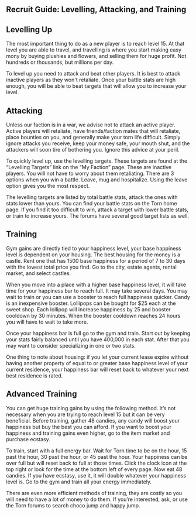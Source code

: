 Recruit Guide: Levelling, Attacking, and Training
---

## Levelling Up

The most important thing to do as a new player is to reach level 15. At that level you are able to travel, and travelling is where you start making easy mony by buying plushies and flowers, and selling them for huge profit. Not hundreds or thousands, but millions per day.

To level up you need to attack and beat other players. It is best to attack inactive players as they won't retaliate. Once your battle stats are high enough, you will be able to beat targets that will allow you to increase your level.


## Attacking

Unless our faction is in a war, we advise not to attack an active player. Active players will retaliate, have friends/faction mates that will retaliate, place bounties on you, and generally make your torn life difficult. Simply ignore attacks you receive, keep your money safe, your mouth shut, and the attackers will soon tire of bothering you. Ignore this advice at your peril.

To quickly level up, use the levelling targets. These targets are found at the “Levelling Targets” link on the “My Faction” page. These are inactive players. You will not have to worry about them retaliating. There are 3 options when you win a battle. Leave, mug and hospitalize. Using the leave option gives you the most respect.

The levelling targets are listed by total battle stats, attack the ones with stats lower than yours. You can find your battle stats on the Torn home page. If you find it too difficult to win, attack a target with lower battle stats, or train to increase yours. The forums have several good target lists as well.


## Training

Gym gains are directly tied to your happiness level, your base happiness level is dependent on your housing. The best housing for the money is a castle. Rent one that has 1500 base happiness for a period of 7 to 30 days with the lowest total price you find. Go to the city, estate agents, rental market, and select castles.

When you move into a place with a higher base happiness level, it will take time for your happiness bar to reach full. It may take several days. You may wait to train or you can use a booster to reach full happiness quicker. Candy is an inexpensive booster. Lollipops can be bought for $25 each at the sweet shop. Each lollipop will increase happiness by 25 and booster cooldown by 30 minutes. When the booster cooldown reaches 24 hours you will have to wait to take more.

Once your happiness bar is full go to the gym and train. Start out by keeping your stats fairly balanced until you have 400,000 in each stat. After that you may want to consider specializing in one or two stats.

One thing to note about housing: if you let your current lease expire without having another property of equal to or greater base happiness level of your current residence, your happiness bar will reset back to whatever your next best residence is rated.


## Advanced Training

You can get huge training gains by using the following method. It’s not necessary when you are trying to reach level 15 but it can be very beneficial.
Before training, gather 48 candies, any candy will boost your happiness but buy the best you can afford. If you want to boost your happiness and training gains even higher, go to the item market and purchase ecstasy.

To train, start with a full energy bar. Wait for Torn time to be on the hour, 15 past the hour, 30 past the hour, or 45 past the hour. Your happiness can be over full but will reset back to full at those times. Click the clock icon at the top right or look for the time at the bottom left of every page.  Now eat 48 candies. If you have ecstasy, use it, it will double whatever your happiness level is. Go to the gym and train all your energy immediately.

There are even more efficient methods of training, they are costly so you will need to have a lot of money to do them. If you’re interested, ask, or use the Torn forums to search choco jump and happy jump.

